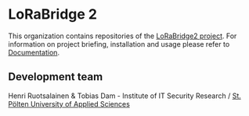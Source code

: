 # LoRaBridge 2

This organization contains repositories of the [LoRaBridge2 project](https://www.netidee.at/lorabridge2). For information on project briefing, installation and usage
please refer to [Documentation](https://lorabridge2.github.io/).

## Development team

Henri Ruotsalainen & Tobias Dam - Institute of IT Security Research / [St. Pölten University of Applied Sciences](https://isf.fhstp.ac.at/en)
